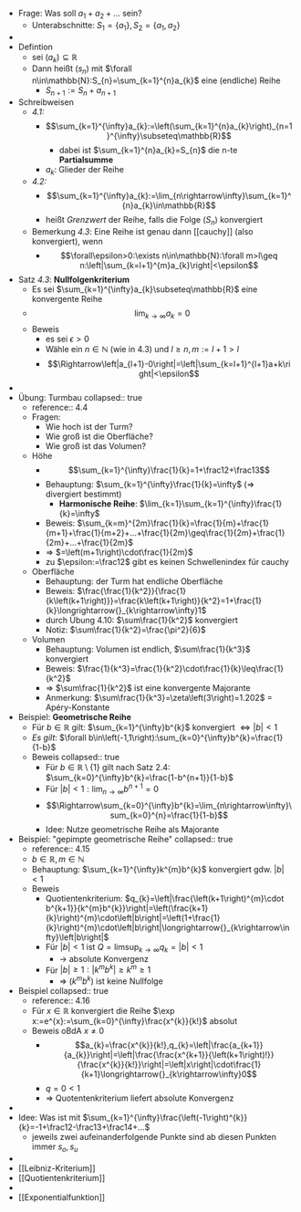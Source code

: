 - Frage: Was soll $a_1+a_2+...$ sein?
	- Unterabschnitte: $S_1=\left\lbrace a_1\right\rbrace,S_2=\left\lbrace a_1,a_2\right\rbrace$
-
- Defintion
	- sei $\left(a_{k}\right)\subseteq\mathbb{R}$
	- Dann heißt $\left(s_{n}\right)$ mit $\forall n\in\mathbb{N}:S_{n}=\sum_{k=1}^{n}a_{k}$ eine (endliche) Reihe
		- $S_{n+1}:=S_{n}+a_{n+1}$
- Schreibweisen
	- *4.1:*
		- $$\sum_{k=1}^{\infty}a_{k}:=\left(\sum_{k=1}^{n}a_{k}\right)_{n=1}^{\infty}\subseteq\mathbb{R}$$
			- dabei ist $\sum_{k=1}^{n}a_{k}=S_{n}$ die n-te **Partialsumme**
		- $a_{k}$: Glieder der Reihe
	- *4.2:*
		- $$\sum_{k=1}^{\infty}a_{k}:=\lim_{n\rightarrow\infty}\sum_{k=1}^{n}a_{k}\in\mathbb{R}$$
		- heißt *Grenzwert* der Reihe, falls die Folge $\left(S_{n}\right)$ konvergiert
	- Bemerkung *4.3*: Eine Reihe ist genau dann [[cauchy]] (also konvergiert), wenn
		- $$\forall\epsilon>0:\exists n\in\mathbb{N}:\forall m>l\geq n:\left|\sum_{k=l+1}^{m}a_{k}\right|<\epsilon$$
- Satz *4.3*: **Nullfolgenkriterium**
	- Es sei $\sum_{k=1}^{\infty}a_{k}\subseteq\mathbb{R}$ eine konvergente Reihe
	- $$\lim_{k\rightarrow\infty}a_{k}=0$$
	- Beweis
		- es sei $\epsilon>0$
		- Wähle ein $n\in\mathbb{N}$ (wie in 4.3) und $l\geq n,m:=l+1>l$
		- $$\Rightarrow\left|a_{l+1}-0\right|=\left|\sum_{k=l+1}^{l+1}a+k\right|<\epsilon$$
-
- Übung: Turmbau
  collapsed:: true
	- reference:: 4.4
	- Fragen:
		- Wie hoch ist der Turm?
		- Wie groß ist die Oberfläche?
		- Wie groß ist das Volumen?
	- Höhe
		- $$\sum_{k=1}^{\infty}\frac{1}{k}=1+\frac12+\frac13$$
		- Behauptung: $\sum_{k=1}^{\infty}\frac{1}{k}=\infty$ (=> divergiert bestimmt)
			- **Harmonische Reihe**: $\lim_{k=1}\sum_{k=1}^{\infty}\frac{1}{k}=\infty$
		- Beweis: $\sum_{k=m}^{2m}\frac{1}{k}=\frac{1}{m}+\frac{1}{m+1}+\frac{1}{m+2}+...+\frac{1}{2m}\geq\frac{1}{2m}+\frac{1}{2m}+...+\frac{1}{2m}$
		- => $=\left(m+1\right)\cdot\frac{1}{2m}$
		- zu $\epsilon:=\frac12$ gibt es keinen Schwellenindex für cauchy
	- Oberfläche
		- Behauptung: der Turm hat endliche Oberfläche
		- Beweis: $\frac{\frac{1}{k^2}}{\frac{1}{k\left(k+1\right)}}=\frac{k\left(k+1\right)}{k^2}=1+\frac{1}{k}\longrightarrow{}_{k\rightarrow\infty}1$
		- durch Übung 4.10: $\sum\frac{1}{k^2}$ konvergiert
		- Notiz: $\sum\frac{1}{k^2}=\frac{\pi^2}{6}$
	- Volumen
		- Behauptung: Volumen ist endlich, $\sum\frac{1}{k^3}$ konvergiert
		- Beweis: $\frac{1}{k^3}=\frac{1}{k^2}\cdot\frac{1}{k}\leq\frac{1}{k^2}$
		- => $\sum\frac{1}{k^2}$ ist eine konvergente Majorante
		- Anmerkung: $\sum\frac{1}{k^3}=\zeta\left(3\right)=1.202$ = Apéry-Konstante
- Beispiel: **Geometrische Reihe**
	- Für $b\in\mathbb{R}$ gilt: $\sum_{k=1}^{\infty}b^{k}$ konvergiert $\Leftrightarrow\left|b\right|<1$
	- *Es gilt*: $\forall b\in\left(-1,1\right):\sum_{k=0}^{\infty}b^{k}=\frac{1}{1-b}$
	- Beweis
	  collapsed:: true
		- Für $b\in\mathbb{R}\setminus\left\lbrace1\right\rbrace$ gilt nach Satz 2.4: $\sum_{k=0}^{\infty}b^{k}=\frac{1-b^{n+1}}{1-b}$
		- Für $\left|b\right|<1:\lim_{n\rightarrow\infty}b^{n+1}=0$
		- $$\Rightarrow\sum_{k=0}^{\infty}b^{k}=\lim_{n\rightarrow\infty}\sum_{k=0}^{n}=\frac{1}{1-b}$$
		- Idee: Nutze geometrische Reihe als Majorante
- Beispiel: "gepimpte geometrische Reihe"
  collapsed:: true
	- reference:: 4.15
	- $b\in\mathbb{R},m\in\mathbb{N}$
	- Behauptung: $\sum_{k=1}^{\infty}k^{m}b^{k}$ konvergiert gdw. $\left|b\right|<1$
	- Beweis
		- Quotientenkriterium: $q_{k}=\left|\frac{\left(k+1\right)^{m}\cdot b^{k+1}}{k^{m}b^{k}}\right|=\left(\frac{k+1}{k}\right)^{m}\cdot\left|b\right|=\left(1+\frac{1}{k}\right)^{m}\cdot\left|b\right|\longrightarrow{}_{k\rightarrow\infty}\left|b\right|$
		- Für $\left|b\right|<1$ ist $Q=\operatorname*{\mathrm{limsup}}_{k\rightarrow\infty}q_{k}=\left|b\right|<1$
			- -> absolute Konvergenz
		- Für $\left|b\right|\geq1:\left|k^{m}b^{k}\right|\geq k^{m}\geq1$
			- => $\left(k^{m}b^{k}\right)$ ist keine Nullfolge
- Beispiel
  collapsed:: true
	- reference:: 4.16
	- Für $x\in\mathbb{R}$ konvergiert die Reihe $\exp x:=e^{x}:=\sum_{k=0}^{\infty}\frac{x^{k}}{k!}$ absolut
	- Beweis oBdA $x\neq0$
		- $$a_{k}=\frac{x^{k}}{k!},q_{k}=\left|\frac{a_{k+1}}{a_{k}}\right|=\left|\frac{\frac{x^{k+1}}{\left(k+1\right)!}}{\frac{x^{k}}{k!}}\right|=\left|x\right|\cdot\frac{1}{k+1}\longrightarrow{}_{k\rightarrow\infty}0$$
		- $q=0<1$
		- => Quotentenkriterium liefert absolute Konvergenz
-
- Idee: Was ist mit $\sum_{k=1}^{\infty}\frac{\left(-1\right)^{k}}{k}=-1+\frac12-\frac13+\frac14+...$
	- jeweils zwei aufeinanderfolgende Punkte sind ab diesen Punkten immer $s_{o},s_{u}$
-
- [[Leibniz-Kriterium]]
- [[Quotientenkriterium]]
-
- [[Exponentialfunktion]]
